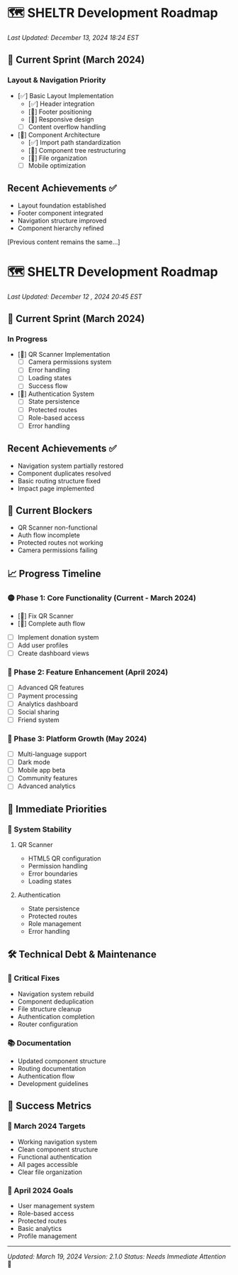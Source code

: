 # 🗺️ SHELTR Development Roadmap
*Last Updated: December 13, 2024 18:24 EST*

## 🚨 Current Sprint (March 2024)
### Layout & Navigation Priority
- [✅] Basic Layout Implementation
  - [✅] Header integration
  - [🔄] Footer positioning
  - [🔄] Responsive design
  - [ ] Content overflow handling
- [🔄] Component Architecture
  - [✅] Import path standardization
  - [🔄] Component tree restructuring
  - [🔄] File organization
  - [ ] Mobile optimization

## Recent Achievements ✅
- Layout foundation established
- Footer component integrated
- Navigation structure improved
- Component hierarchy refined

[Previous content remains the same...]

# 🗺️ SHELTR Development Roadmap
*Last Updated: December 12 , 2024 20:45 EST*

## 🚨 Current Sprint (March 2024)
### In Progress
- [🔄] QR Scanner Implementation
  - [ ] Camera permissions system
  - [ ] Error handling
  - [ ] Loading states
  - [ ] Success flow
- [🔄] Authentication System
  - [ ] State persistence
  - [ ] Protected routes
  - [ ] Role-based access
  - [ ] Error handling

## Recent Achievements ✅
- Navigation system partially restored
- Component duplicates resolved
- Basic routing structure fixed
- Impact page implemented

## 🎯 Current Blockers
- QR Scanner non-functional
- Auth flow incomplete
- Protected routes not working
- Camera permissions failing

## 📈 Progress Timeline

### 🟡 Phase 1: Core Functionality (Current - March 2024)
- [🔄] Fix QR Scanner
- [🔄] Complete auth flow
- [ ] Implement donation system
- [ ] Add user profiles
- [ ] Create dashboard views

### 🔲 Phase 2: Feature Enhancement (April 2024)
- [ ] Advanced QR features
- [ ] Payment processing
- [ ] Analytics dashboard
- [ ] Social sharing
- [ ] Friend system

### 🔲 Phase 3: Platform Growth (May 2024)
- [ ] Multi-language support
- [ ] Dark mode
- [ ] Mobile app beta
- [ ] Community features
- [ ] Advanced analytics

## 🎯 Immediate Priorities

### 🚨 System Stability
1. QR Scanner
   - HTML5 QR configuration
   - Permission handling
   - Error boundaries
   - Loading states

2. Authentication
   - State persistence
   - Protected routes
   - Role management
   - Error handling

## 🛠️ Technical Debt & Maintenance

### 🔧 Critical Fixes
- Navigation system rebuild
- Component deduplication
- File structure cleanup
- Authentication completion
- Router configuration

### 📚 Documentation
- Updated component structure
- Routing documentation
- Authentication flow
- Development guidelines

## 🎯 Success Metrics

### 🎯 March 2024 Targets
- Working navigation system
- Clean component structure
- Functional authentication
- All pages accessible
- Clear file organization

### 🌟 April 2024 Goals
- User management system
- Role-based access
- Protected routes
- Basic analytics
- Profile management

---
*Updated: March 19, 2024*
*Version: 2.1.0*
*Status: Needs Immediate Attention* 🚨